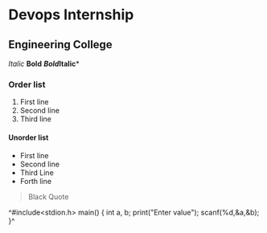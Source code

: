 # Devops Internship
## Engineering College
*Italic*
**Bold**
***Bold*Italic***
### Order list 
1. First line
2. Second line
3. Third line

#### Unorder list
- First line
- Second line
- Third Line
- Forth line

> Black Quote

^#include<stdion.h>
main()
{
int a, b;
print("Enter value");
scanf(%d,&a,&b);
}^
